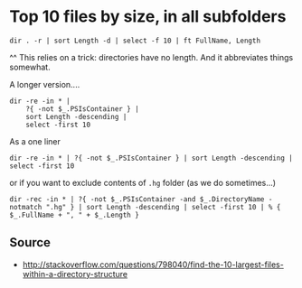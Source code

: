 ﻿# Top 10 files by size, in all subfolders

	dir . -r | sort Length -d | select -f 10 | ft FullName, Length

^^ This relies on a trick: directories have no length. And it abbreviates things somewhat.

A longer version....

	dir -re -in * |
		?{ -not $_.PSIsContainer } |
		sort Length -descending |
		select -first 10

As a one liner

	dir -re -in * | ?{ -not $_.PSIsContainer } | sort Length -descending | select -first 10

or if you want to exclude contents of `.hg` folder (as we do sometimes...)

	dir -rec -in * | ?{ -not $_.PSIsContainer -and $_.DirectoryName -notmatch ".hg" } | sort Length -descending | select -first 10 | % { $_.FullName + ", " + $_.Length }

## Source

 - <http://stackoverflow.com/questions/798040/find-the-10-largest-files-within-a-directory-structure>